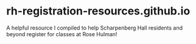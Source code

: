 # rh-registration-resources.github.io
A helpful resource I compiled to help Scharpenberg Hall residents and beyond register for classes at Rose Hulman!
